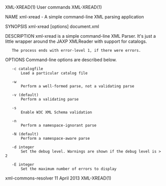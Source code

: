 XML-XREAD(1)                                                                                    User commands                                                                                    XML-XREAD(1)



NAME
       xml-xread - A simple command-line XML parsing application


SYNOPSIS
       xml-xread [options] document.xml


DESCRIPTION
       xml-xread is a simple command-line XML Parser. It's just a little wrapper around the JAXP XMLReader with support for catalogs.

       The process ends with error-level 1, if there were errors.


OPTIONS
       Command-line options are described below.


       -c catalogfile
           Load a particular catalog file

       -w
           Perform a well-formed parse, not a validating parse

       -v (default)
           Perform a validating parse

       -s
           Enable W3C XML Schema validation

       -n
           Perform a namespace-ignorant parse

       -N (default)
           Perform a namespace-aware parse

       -d integer
           Set the debug level. Warnings are shown if the debug level is > 2

       -E integer
           Set the maximum number of errors to display




xml-commons-resolver                                                                            11 April 2013                                                                                    XML-XREAD(1)
